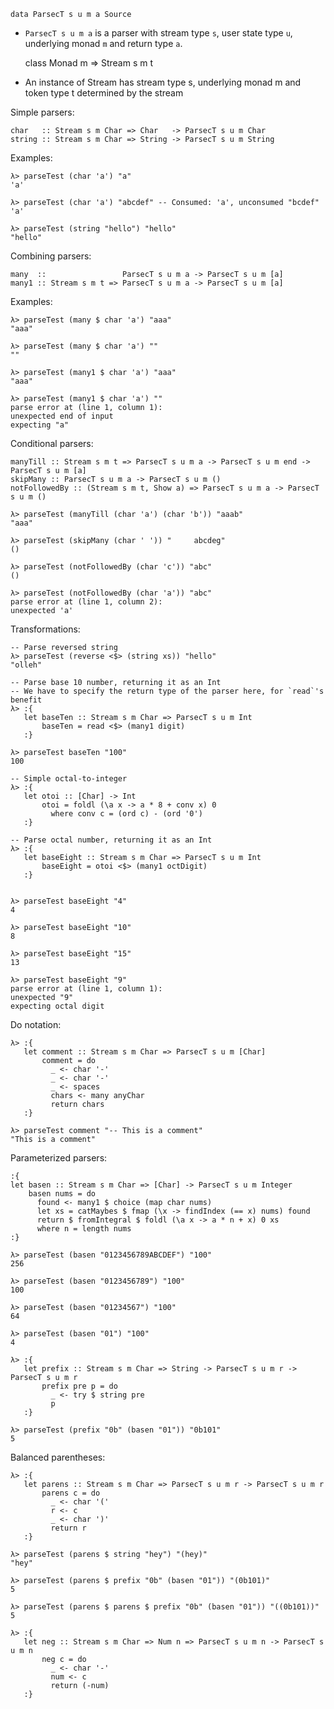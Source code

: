    data ParsecT s u m a Source

-   `ParsecT s u m a` is a parser with stream type `s`, user state type
    `u`, underlying monad `m` and return type `a`.

    class Monad m =\> Stream s m t

-   An instance of Stream has stream type s, underlying monad m and
    token type t determined by the stream

Simple parsers:

    char   :: Stream s m Char => Char   -> ParsecT s u m Char
    string :: Stream s m Char => String -> ParsecT s u m String

Examples:

    λ> parseTest (char 'a') "a"
    'a'

    λ> parseTest (char 'a') "abcdef" -- Consumed: 'a', unconsumed "bcdef"
    'a'

    λ> parseTest (string "hello") "hello"
    "hello"

Combining parsers:

    many  ::                 ParsecT s u m a -> ParsecT s u m [a]
    many1 :: Stream s m t => ParsecT s u m a -> ParsecT s u m [a]

Examples:

    λ> parseTest (many $ char 'a') "aaa"
    "aaa"

    λ> parseTest (many $ char 'a') ""
    ""

    λ> parseTest (many1 $ char 'a') "aaa"
    "aaa"

    λ> parseTest (many1 $ char 'a') ""
    parse error at (line 1, column 1):
    unexpected end of input
    expecting "a"

Conditional parsers:

    manyTill :: Stream s m t => ParsecT s u m a -> ParsecT s u m end -> ParsecT s u m [a]
    skipMany :: ParsecT s u m a -> ParsecT s u m ()
    notFollowedBy :: (Stream s m t, Show a) => ParsecT s u m a -> ParsecT s u m ()

    λ> parseTest (manyTill (char 'a') (char 'b')) "aaab"
    "aaa"

    λ> parseTest (skipMany (char ' ')) "     abcdeg"
    ()

    λ> parseTest (notFollowedBy (char 'c')) "abc"
    ()

    λ> parseTest (notFollowedBy (char 'a')) "abc"
    parse error at (line 1, column 2):
    unexpected 'a'

Transformations:

    -- Parse reversed string
    λ> parseTest (reverse <$> (string xs)) "hello"
    "olleh"

    -- Parse base 10 number, returning it as an Int
    -- We have to specify the return type of the parser here, for `read`'s benefit
    λ> :{
       let baseTen :: Stream s m Char => ParsecT s u m Int
           baseTen = read <$> (many1 digit)
       :}

    λ> parseTest baseTen "100"
    100

    -- Simple octal-to-integer
    λ> :{
       let otoi :: [Char] -> Int
           otoi = foldl (\a x -> a * 8 + conv x) 0 
             where conv c = (ord c) - (ord '0')
       :}

    -- Parse octal number, returning it as an Int
    λ> :{
       let baseEight :: Stream s m Char => ParsecT s u m Int
           baseEight = otoi <$> (many1 octDigit)
       :}


    λ> parseTest baseEight "4"
    4

    λ> parseTest baseEight "10"
    8

    λ> parseTest baseEight "15"
    13

    λ> parseTest baseEight "9"
    parse error at (line 1, column 1):
    unexpected "9"
    expecting octal digit

Do notation:

    λ> :{
       let comment :: Stream s m Char => ParsecT s u m [Char]
           comment = do
             _ <- char '-'
             _ <- char '-'
             _ <- spaces
             chars <- many anyChar
             return chars
       :}

    λ> parseTest comment "-- This is a comment"
    "This is a comment"

Parameterized parsers:

    :{
    let basen :: Stream s m Char => [Char] -> ParsecT s u m Integer
        basen nums = do
          found <- many1 $ choice (map char nums)
          let xs = catMaybes $ fmap (\x -> findIndex (== x) nums) found
          return $ fromIntegral $ foldl (\a x -> a * n + x) 0 xs
          where n = length nums
    :}

    λ> parseTest (basen "0123456789ABCDEF") "100"
    256

    λ> parseTest (basen "0123456789") "100"
    100

    λ> parseTest (basen "01234567") "100"
    64

    λ> parseTest (basen "01") "100"
    4

    λ> :{
       let prefix :: Stream s m Char => String -> ParsecT s u m r -> ParsecT s u m r
           prefix pre p = do
             _ <- try $ string pre
             p
       :}

    λ> parseTest (prefix "0b" (basen "01")) "0b101"
    5

Balanced parentheses:

    λ> :{
       let parens :: Stream s m Char => ParsecT s u m r -> ParsecT s u m r
           parens c = do
             _ <- char '('
             r <- c
             _ <- char ')'
             return r
       :}

    λ> parseTest (parens $ string "hey") "(hey)"
    "hey"

    λ> parseTest (parens $ prefix "0b" (basen "01")) "(0b101)"
    5

    λ> parseTest (parens $ parens $ prefix "0b" (basen "01")) "((0b101))"
    5

    λ> :{
       let neg :: Stream s m Char => Num n => ParsecT s u m n -> ParsecT s u m n
           neg c = do
             _ <- char '-'
             num <- c
             return (-num)
       :}
